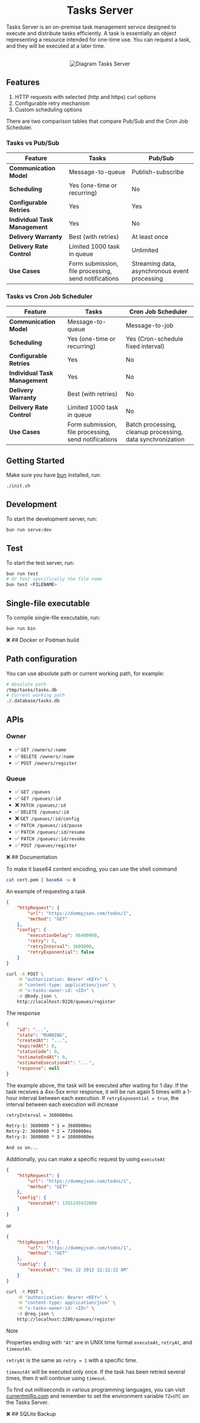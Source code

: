 <div align="center">
    <h1>
        <b>Tasks Server</b>
    </h1>
</div>

Tasks Server is an on-premise task management service designed to execute and distribute tasks efficiently. A task is essentially an object representing a resource intended for one-time use. You can request a task, and they will be executed at a later time.

<br>

<div align="center">
	<img src="./diagram.png" alt="Diagram Tasks Server">
</div>

## Features
1. HTTP requests with selected (http and https) curl options
2. Configurable retry mechanism
3. Custom scheduling options

There are two comparison tables that compare Pub/Sub and the Cron Job Scheduler.

### Tasks vs Pub/Sub

| **Feature** | **Tasks** | **Pub/Sub** |
|---|---|---|
| **Communication Model** | Message-to-queue | Publish-subscribe |
| **Scheduling** | Yes (one-time or recurring) | No |
| **Configurable Retries** | Yes | Yes |
| **Individual Task Management** | Yes | No |
| **Delivery Warranty** | Best (with retries) | At least once |
| **Delivery Rate Control** | Limited 1000 task in queue | Unlimited |
| **Use Cases** | Form submission, file processing, send notifications | Streaming data, asynchronous event processing |

### Tasks vs Cron Job Scheduler

| **Feature** | **Tasks** | **Cron Job Scheduler** |
|---|---|---|
| **Communication Model** | Message-to-queue | Message-to-job |
| **Scheduling** | Yes (one-time or recurring) | Yes (Cron-schedule fixed interval) |
| **Configurable Retries** | Yes | No |
| **Individual Task Management** | Yes | No |
| **Delivery Warranty** | Best (with retries) | No |
| **Delivery Rate Control** | Limited 1000 task in queue | No |
| **Use Cases** | Form submission, file processing, send notifications | Batch processing, cleanup processing, data synchronization |

## Getting Started
Make sure you have [bun](https://bun.sh/docs/installation) installed, run:
```sh
./init.sh
```

## Development
To start the development server, run:
```sh
bun run serve:dev
```

## Test
To start the test server, run:
```sh
bun run test
# Or test specifically the file name
bun test <FILENAME>
```

## Single-file executable
To compile single-file executable, run:
```sh
bun run bin
```

❌ ## Docker or Podman build

## Path configuration
You can use absolute path or current working path, for example:
```sh
# Absolute path
/tmp/tasks/tasks.db
# Current working path
./.database/tasks.db
```

## APIs
### Owner
- ✅ `GET /owners/:name`
- ✅ `DELETE /owners/:name`
- ✅ `POST /owners/register`

### Queue
- ✅ `GET /queues`
- ✅ `GET /queues/:id`
- ❌ `PATCH /queues/:id`
- ✅ `DELETE /queues/:id`
- ❌ `GET /queues/:id/config`
- ✅ `PATCH /queues/:id/pause`
- ✅ `PATCH /queues/:id/resume`
- ✅ `PATCH /queues/:id/revoke`
- ✅ `POST /queues/register`

❌ ## Documentation

To make it base64 content encoding, you can use the shell command
```sh
cat cert.pem | base64 -w 0
```
An example of requesting a task
```json
{
    "httpRequest": {
        "url": "https://dummyjson.com/todos/1",
        "method": "GET"
    },
    "config": {
        "executionDelay": 86400000,
        "retry": 5,
        "retryInterval": 3600000,
        "retryExponential": false
    }
}
```
```sh
curl -X POST \
    -H "authorization: Bearer <KEY>" \
    -H "content-type: application/json" \
    -H "x-tasks-owner-id: <ID>" \
    -d @body.json \
    http://localhost:9220/queues/register
```
The response
```json
{
	"id": "...",
    "state": "RUNNING",
    "createdAt": "...",
    "expiredAt": 0,
    "statusCode": 0,
    "estimateEndAt": 0,
    "estimateExecutionAt": "...",
	"response": null
}
```

The example above, the task will be executed after waiting for 1 day. If the task receives a 4xx-5xx error response, it will be run again 5 times with a 1-hour interval between each execution. If `retryExponential = true`, the interval between each execution will increase

```txt
retryInterval = 3600000ms

Retry-1: 3600000 * 1 = 3600000ms
Retry-2: 3600000 * 2 = 7200000ms
Retry-3: 3600000 * 3 = 10800000ms

And so on...
```
Additionally, you can make a specific request by using `executeAt`
```json
{
    "httpRequest": {
        "url": "https://dummyjson.com/todos/1",
        "method": "GET"
    },
    "config": {
        "executeAt": 1355245932000
    }
}
```
or
```json
{
    "httpRequest": {
        "url": "https://dummyjson.com/todos/1",
        "method": "GET"
    },
    "config": {
        "executeAt": "Dec 12 2012 12:12:12 AM"
    }
}
```
```sh
curl -X POST \
    -H "authorization: Bearer <KEY>" \
    -H "content-type: application/json" \
    -H "x-tasks-owner-id: <ID>" \
    -d @req.json \
    http://localhost:3200/queues/register
```
> [!NOTE]
>
> Properties ending with `"At"` are in UNIX time format `executeAt`, `retryAt`, and `timeoutAt`.
> 
> `retryAt` is the same as `retry = 1` with a specific time.
> 
> `timeoutAt` will be executed only once. If the task has been retried several times, then it will continue using `timeout`.

To find out milliseconds in various programming languages, you can visit [currentmillis.com](https://currentmillis.com) and remember to set the environment variable `TZ=UTC` on the Tasks Server.

❌ ## SQLite Backup